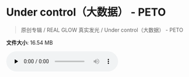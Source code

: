 # Under control（大数据） - PETO

> 原创专辑 / REAL GLOW 真实发光 / Under control（大数据） - PETO

**文件大小**: 16.54 MB

<audio preload="none" controls><source src="https://file.hsyhx.top/archive/原创专辑/REAL GLOW 真实发光/Under control（大数据） - PETO.flac" type="audio/mpeg">🤔 您的浏览器不支持此音频格式</audio>